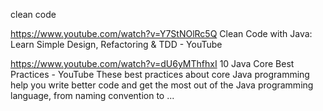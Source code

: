 clean code


https://www.youtube.com/watch?v=Y7StNOlRc5Q
Clean Code with Java: Learn Simple Design, Refactoring & TDD - YouTube

https://www.youtube.com/watch?v=dU6yMThfhxI
10 Java Core Best Practices - YouTube
These best practices about core Java programming help you write better code and get the most out of the Java programming language, from naming convention to ...

